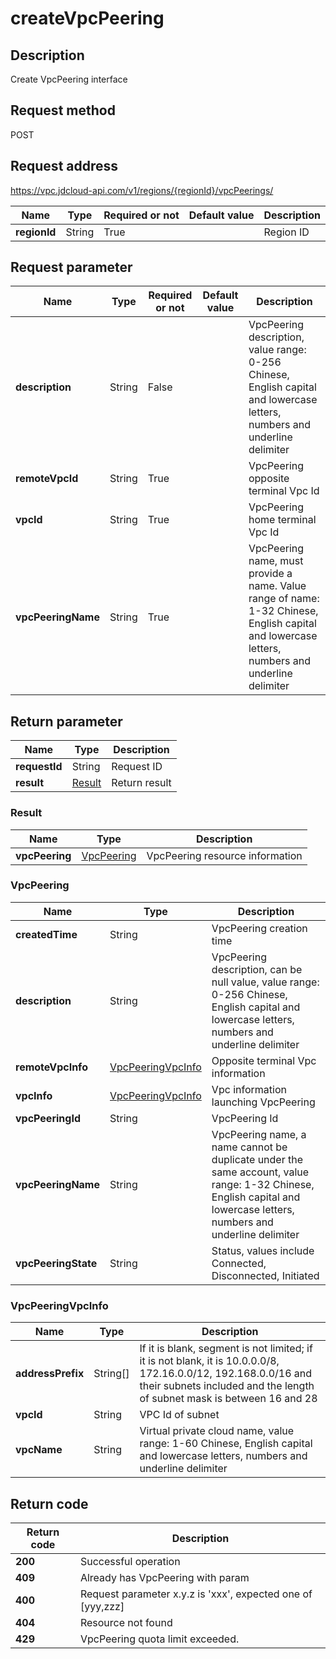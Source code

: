 # createVpcPeering


## Description
Create VpcPeering interface

## Request method
POST

## Request address
https://vpc.jdcloud-api.com/v1/regions/{regionId}/vpcPeerings/

|Name|Type|Required or not|Default value|Description|
|---|---|---|---|---|
|**regionId**|String|True||Region ID|

## Request parameter
|Name|Type|Required or not|Default value|Description|
|---|---|---|---|---|
|**description**|String|False||VpcPeering description, value range: 0-256 Chinese, English capital and lowercase letters, numbers and underline delimiter|
|**remoteVpcId**|String|True||VpcPeering opposite terminal Vpc Id|
|**vpcId**|String|True||VpcPeering home terminal Vpc Id|
|**vpcPeeringName**|String|True||VpcPeering name, must provide a name. Value range of name: 1-32 Chinese, English capital and lowercase letters, numbers and underline delimiter|


## Return parameter
|Name|Type|Description|
|---|---|---|
|**requestId**|String|Request ID|
|**result**|[Result](##Result)|Return result|


### <a name="Result">Result</a>
|Name|Type|Description|
|---|---|---|
|**vpcPeering**|[VpcPeering](##VpcPeering)|VpcPeering resource information|
### <a name="VpcPeering">VpcPeering</a>
|Name|Type|Description|
|---|---|---|
|**createdTime**|String|VpcPeering creation time|
|**description**|String|VpcPeering description, can be null value, value range: 0-256 Chinese, English capital and lowercase letters, numbers and underline delimiter|
|**remoteVpcInfo**|[VpcPeeringVpcInfo](##VpcPeeringVpcInfo)|Opposite terminal Vpc information|
|**vpcInfo**|[VpcPeeringVpcInfo](##VpcPeeringVpcInfo)|Vpc information launching VpcPeering|
|**vpcPeeringId**|String|VpcPeering Id|
|**vpcPeeringName**|String|VpcPeering name, a name cannot be duplicate under the same account, value range: 1-32 Chinese, English capital and lowercase letters, numbers and underline delimiter|
|**vpcPeeringState**|String|Status, values include Connected, Disconnected, Initiated|
### <a name="VpcPeeringVpcInfo">VpcPeeringVpcInfo</a>
|Name|Type|Description|
|---|---|---|
|**addressPrefix**|String[]|If it is blank, segment is not limited; if it is not blank, it is 10.0.0.0/8, 172.16.0.0/12, 192.168.0.0/16 and their subnets included and the length of subnet mask is between 16 and 28|
|**vpcId**|String|VPC Id of subnet|
|**vpcName**|String|Virtual private cloud name, value range: 1-60 Chinese, English capital and lowercase letters, numbers and underline delimiter|

## Return code
|Return code|Description|
|---|---|
|**200**|Successful operation|
|**409**|Already has VpcPeering with param|
|**400**|Request parameter x.y.z is 'xxx', expected one of [yyy,zzz]|
|**404**|Resource not found|
|**429**|VpcPeering quota limit exceeded.|
